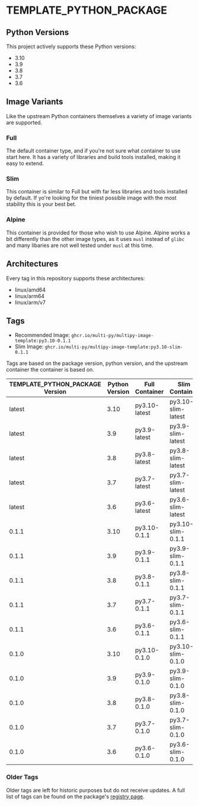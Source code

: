 # TEMPLATE_PYTHON_PACKAGE




## Python Versions

This project actively supports these Python versions:

* 3.10
* 3.9
* 3.8
* 3.7
* 3.6


## Image Variants

Like the upstream Python containers themselves a variety of image variants are supported.


### Full

The default container type, and if you're not sure what container to use start here. It has a variety of libraries and build tools installed, making it easy to extend.



### Slim

This container is similar to Full but with far less libraries and tools installed by default. If yo're looking for the tiniest possible image with the most stability this is your best bet.



### Alpine

This container is provided for those who wish to use Alpine. Alpine works a bit differently than the other image types, as it uses `musl` instead of `glibc` and many libaries are not well tested under `musl` at this time.



## Architectures

Every tag in this repository supports these architectures:

* linux/amd64
* linux/arm64
* linux/arm/v7



## Tags
* Recommended Image: `ghcr.io/multi-py/multipy-image-template:py3.10-0.1.1`
* Slim Image: `ghcr.io/multi-py/multipy-image-template:py3.10-slim-0.1.1`

Tags are based on the package version, python version, and the upstream container the container is based on.

| TEMPLATE_PYTHON_PACKAGE Version | Python Version | Full Container | Slim Container | Alpine Container |
|-----------------------|----------------|----------------|----------------|------------------|
| latest | 3.10 | py3.10-latest | py3.10-slim-latest | py3.10-alpine-latest |
| latest | 3.9 | py3.9-latest | py3.9-slim-latest | py3.9-alpine-latest |
| latest | 3.8 | py3.8-latest | py3.8-slim-latest | py3.8-alpine-latest |
| latest | 3.7 | py3.7-latest | py3.7-slim-latest | py3.7-alpine-latest |
| latest | 3.6 | py3.6-latest | py3.6-slim-latest | py3.6-alpine-latest |
| 0.1.1 | 3.10 | py3.10-0.1.1 | py3.10-slim-0.1.1 | py3.10-alpine-0.1.1 |
| 0.1.1 | 3.9 | py3.9-0.1.1 | py3.9-slim-0.1.1 | py3.9-alpine-0.1.1 |
| 0.1.1 | 3.8 | py3.8-0.1.1 | py3.8-slim-0.1.1 | py3.8-alpine-0.1.1 |
| 0.1.1 | 3.7 | py3.7-0.1.1 | py3.7-slim-0.1.1 | py3.7-alpine-0.1.1 |
| 0.1.1 | 3.6 | py3.6-0.1.1 | py3.6-slim-0.1.1 | py3.6-alpine-0.1.1 |
| 0.1.0 | 3.10 | py3.10-0.1.0 | py3.10-slim-0.1.0 | py3.10-alpine-0.1.0 |
| 0.1.0 | 3.9 | py3.9-0.1.0 | py3.9-slim-0.1.0 | py3.9-alpine-0.1.0 |
| 0.1.0 | 3.8 | py3.8-0.1.0 | py3.8-slim-0.1.0 | py3.8-alpine-0.1.0 |
| 0.1.0 | 3.7 | py3.7-0.1.0 | py3.7-slim-0.1.0 | py3.7-alpine-0.1.0 |
| 0.1.0 | 3.6 | py3.6-0.1.0 | py3.6-slim-0.1.0 | py3.6-alpine-0.1.0 |


### Older Tags

Older tags are left for historic purposes but do not receive updates. A full list of tags can be found on the package's [registry page](https://github.com/multi-py/multipy-image-template/pkgs/container/multipy-image-template).


